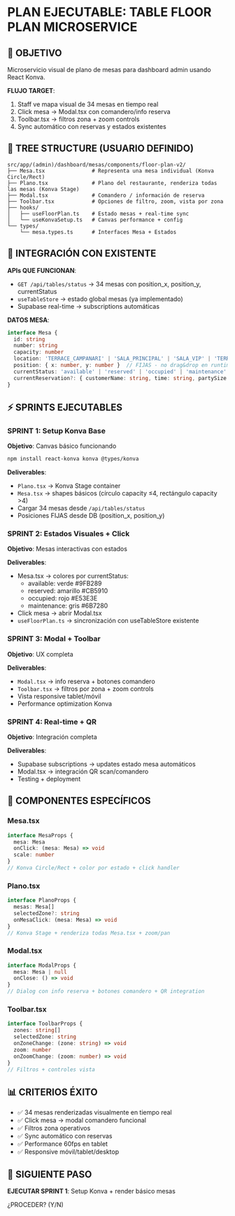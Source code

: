 # PLAN EJECUTABLE: TABLE FLOOR PLAN MICROSERVICE

## 🎯 OBJETIVO
Microservicio visual de plano de mesas para dashboard admin usando React Konva.

**FLUJO TARGET**:
1. Staff ve mapa visual de 34 mesas en tiempo real
2. Click mesa → Modal.tsx con comandero/info reserva
3. Toolbar.tsx → filtros zona + zoom controls
4. Sync automático con reservas y estados existentes

## 📁 TREE STRUCTURE (USUARIO DEFINIDO)

```
src/app/(admin)/dashboard/mesas/components/floor-plan-v2/
├── Mesa.tsx               # Representa una mesa individual (Konva Circle/Rect)
├── Plano.tsx              # Plano del restaurante, renderiza todas las mesas (Konva Stage)
├── Modal.tsx              # Comandero / información de reserva
├── Toolbar.tsx            # Opciones de filtro, zoom, vista por zona
├── hooks/
│   ├── useFloorPlan.ts    # Estado mesas + real-time sync
│   └── useKonvaSetup.ts   # Canvas performance + config
└── types/
    └── mesa.types.ts      # Interfaces Mesa + Estados
```

## 🔌 INTEGRACIÓN CON EXISTENTE

**APIs QUE FUNCIONAN**:
- `GET /api/tables/status` → 34 mesas con position_x, position_y, currentStatus
- `useTableStore` → estado global mesas (ya implementado)
- Supabase real-time → subscriptions automáticas

**DATOS MESA**:
```typescript
interface Mesa {
  id: string
  number: string
  capacity: number
  location: 'TERRACE_CAMPANARI' | 'SALA_PRINCIPAL' | 'SALA_VIP' | 'TERRACE_JUSTICIA'
  position: { x: number, y: number }  // FIJAS - no drag&drop en runtime
  currentStatus: 'available' | 'reserved' | 'occupied' | 'maintenance'
  currentReservation?: { customerName: string, time: string, partySize: number }
}
```

## ⚡ SPRINTS EJECUTABLES

### SPRINT 1: Setup Konva Base
**Objetivo**: Canvas básico funcionando
```bash
npm install react-konva konva @types/konva
```

**Deliverables**:
- `Plano.tsx` → Konva Stage container
- `Mesa.tsx` → shapes básicos (círculo capacity ≤4, rectángulo capacity >4)
- Cargar 34 mesas desde `/api/tables/status`
- Posiciones FIJAS desde DB (position_x, position_y)

### SPRINT 2: Estados Visuales + Click
**Objetivo**: Mesas interactivas con estados

**Deliverables**:
- Mesa.tsx → colores por currentStatus:
  - available: verde #9FB289
  - reserved: amarillo #CB5910
  - occupied: rojo #E53E3E
  - maintenance: gris #6B7280
- Click mesa → abrir Modal.tsx
- `useFloorPlan.ts` → sincronización con useTableStore existente

### SPRINT 3: Modal + Toolbar
**Objetivo**: UX completa

**Deliverables**:
- `Modal.tsx` → info reserva + botones comandero
- `Toolbar.tsx` → filtros por zona + zoom controls
- Vista responsive tablet/móvil
- Performance optimization Konva

### SPRINT 4: Real-time + QR
**Objetivo**: Integración completa

**Deliverables**:
- Supabase subscriptions → updates estado mesa automáticos
- Modal.tsx → integración QR scan/comandero
- Testing + deployment

## 🎨 COMPONENTES ESPECÍFICOS

### Mesa.tsx
```typescript
interface MesaProps {
  mesa: Mesa
  onClick: (mesa: Mesa) => void
  scale: number
}
// Konva Circle/Rect + color por estado + click handler
```

### Plano.tsx
```typescript
interface PlanoProps {
  mesas: Mesa[]
  selectedZone?: string
  onMesaClick: (mesa: Mesa) => void
}
// Konva Stage + renderiza todas Mesa.tsx + zoom/pan
```

### Modal.tsx
```typescript
interface ModalProps {
  mesa: Mesa | null
  onClose: () => void
}
// Dialog con info reserva + botones comandero + QR integration
```

### Toolbar.tsx
```typescript
interface ToolbarProps {
  zones: string[]
  selectedZone: string
  onZoneChange: (zone: string) => void
  zoom: number
  onZoomChange: (zoom: number) => void
}
// Filtros + controles vista
```

## 📊 CRITERIOS ÉXITO

- ✅ 34 mesas renderizadas visualmente en tiempo real
- ✅ Click mesa → modal comandero funcional
- ✅ Filtros zona operativos
- ✅ Sync automático con reservas
- ✅ Performance 60fps en tablet
- ✅ Responsive móvil/tablet/desktop

## 🚀 SIGUIENTE PASO

**EJECUTAR SPRINT 1**: Setup Konva + render básico mesas

¿PROCEDER? (Y/N)